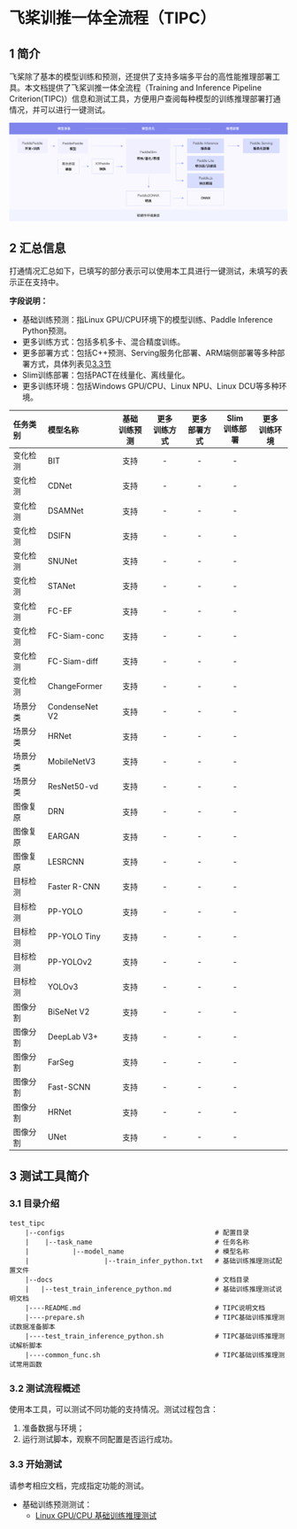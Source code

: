 # 飞桨训推一体全流程（TIPC）

## 1 简介

飞桨除了基本的模型训练和预测，还提供了支持多端多平台的高性能推理部署工具。本文档提供了飞桨训推一体全流程（Training and Inference Pipeline Criterion(TIPC)）信息和测试工具，方便用户查阅每种模型的训练推理部署打通情况，并可以进行一键测试。

<div align="center">
    <img src="docs/overview.png" width="1000">
</div>

## 2 汇总信息

打通情况汇总如下，已填写的部分表示可以使用本工具进行一键测试，未填写的表示正在支持中。

**字段说明：**
- 基础训练预测：指Linux GPU/CPU环境下的模型训练、Paddle Inference Python预测。
- 更多训练方式：包括多机多卡、混合精度训练。
- 更多部署方式：包括C++预测、Serving服务化部署、ARM端侧部署等多种部署方式，具体列表见[3.3节](#3.3)
- Slim训练部署：包括PACT在线量化、离线量化。
- 更多训练环境：包括Windows GPU/CPU、Linux NPU、Linux DCU等多种环境。


| 任务类别 | 模型名称 | 基础<br>训练预测 | 更多<br>训练方式 | 更多<br>部署方式 | Slim<br>训练部署 |  更多<br>训练环境  |
| :--- | :--- |  :----:  | :--------: |  :----:  |   :----:  |   :----:  |
| 变化检测 | BIT | 支持 | - | - | - |
| 变化检测 | CDNet | 支持 | - | - | - |
| 变化检测 | DSAMNet | 支持 | - | - | - |
| 变化检测 | DSIFN | 支持 | - | - | - |
| 变化检测 | SNUNet | 支持 | - | - | - |
| 变化检测 | STANet | 支持 | - | - | - |
| 变化检测 | FC-EF | 支持 | - | - | - |
| 变化检测 | FC-Siam-conc | 支持 | - | - | - |
| 变化检测 | FC-Siam-diff | 支持 | - | - | - |
| 变化检测 | ChangeFormer | 支持 | - | - | - |
| 场景分类 | CondenseNet V2 | 支持 | - | - | - |
| 场景分类 | HRNet | 支持 | - | - | - |
| 场景分类 | MobileNetV3 | 支持 | - | - | - |
| 场景分类 | ResNet50-vd | 支持 | - | - | - |
| 图像复原 | DRN | 支持 | - | - | - |
| 图像复原 | EARGAN | 支持 | - | - | - |
| 图像复原 | LESRCNN | 支持 | - | - | - |
| 目标检测 | Faster R-CNN | 支持 | - | - | - |
| 目标检测 | PP-YOLO | 支持 | - | - | - |
| 目标检测 | PP-YOLO Tiny | 支持 | - | - | - |
| 目标检测 | PP-YOLOv2 | 支持 | - | - | - |
| 目标检测 | YOLOv3 | 支持 | - | - | - |
| 图像分割 | BiSeNet V2 | 支持 | - | - | - |
| 图像分割 | DeepLab V3+ | 支持 | - | - | - |
| 图像分割 | FarSeg | 支持 | - | - | - |
| 图像分割 | Fast-SCNN | 支持 | - | - | - |
| 图像分割 | HRNet | 支持 | - | - | - |
| 图像分割 | UNet | 支持 | - | - | - |

## 3 测试工具简介

### 3.1 目录介绍

```
test_tipc
    |--configs                                      # 配置目录
    |    |--task_name                               # 任务名称
    |           |--model_name                       # 模型名称
    |                   |--train_infer_python.txt   # 基础训练推理测试配置文件
    |--docs                                         # 文档目录
    |   |--test_train_inference_python.md           # 基础训练推理测试说明文档
    |----README.md                                  # TIPC说明文档
    |----prepare.sh                                 # TIPC基础训练推理测试数据准备脚本
    |----test_train_inference_python.sh             # TIPC基础训练推理测试解析脚本
    |----common_func.sh                             # TIPC基础训练推理测试常用函数
```

### 3.2 测试流程概述

使用本工具，可以测试不同功能的支持情况。测试过程包含：

1. 准备数据与环境；
2. 运行测试脚本，观察不同配置是否运行成功。

<a name="3.3"></a>
### 3.3 开始测试

请参考相应文档，完成指定功能的测试。

- 基础训练预测测试：
    - [Linux GPU/CPU 基础训练推理测试](docs/test_train_inference_python.md)
